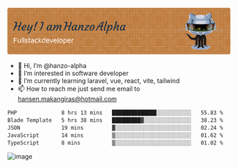 ![Header](./github-header-image.png)

- 👋 Hi, I’m @hanzo-alpha
- 👀 I’m interested in software developer
- 🌱 I’m currently learning laravel, vue, react, vite, tailwind
- 📫 How to reach me just send me email to hansen.makangiras@hotmail.com 

<!---
hanzo-alpha/hanzo-alpha is a ✨ special ✨ repository because its `README.md` (this file) appears on your GitHub profile.
You can click the Preview link to take a look at your changes.
--->

<!--START_SECTION:waka-->

```txt
PHP              8 hrs 13 mins   ██████████████░░░░░░░░░░░   55.83 %
Blade Template   5 hrs 38 mins   █████████▓░░░░░░░░░░░░░░░   38.23 %
JSON             19 mins         ▓░░░░░░░░░░░░░░░░░░░░░░░░   02.24 %
JavaScript       14 mins         ▒░░░░░░░░░░░░░░░░░░░░░░░░   01.62 %
TypeScript       8 mins          ▒░░░░░░░░░░░░░░░░░░░░░░░░   01.02 %
```

<!--END_SECTION:waka-->

![image](https://github.com/hanzo-alpha/hanzo-alpha/assets/111342797/c4bd2977-6123-4017-8652-6e166259b484)

